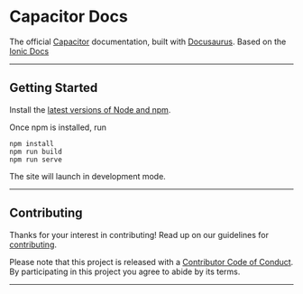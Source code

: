 # Capacitor Docs

The official [Capacitor](https://capacitorjs.com) documentation, built with [Docusaurus](https://docusaurus.io/). Based on the [Ionic Docs](https://github.com/ionic-team/ionic-docs)

---

## Getting Started

Install the [latest versions of Node and npm](https://docs.npmjs.com/downloading-and-installing-node-js-and-npm).

Once npm is installed, run

```
npm install
npm run build
npm run serve
```

The site will launch in development mode.

---

## Contributing

Thanks for your interest in contributing! Read up on our guidelines for
[contributing](https://github.com/ionic-team/capacitor-docs/blob/main/CONTRIBUTING.md).

Please note that this project is released with a [Contributor Code of Conduct](https://github.com/ionic-team/capacitor-docs/blob/main/CODE_OF_CONDUCT.md). By participating in this project you agree to abide by its terms.

---

